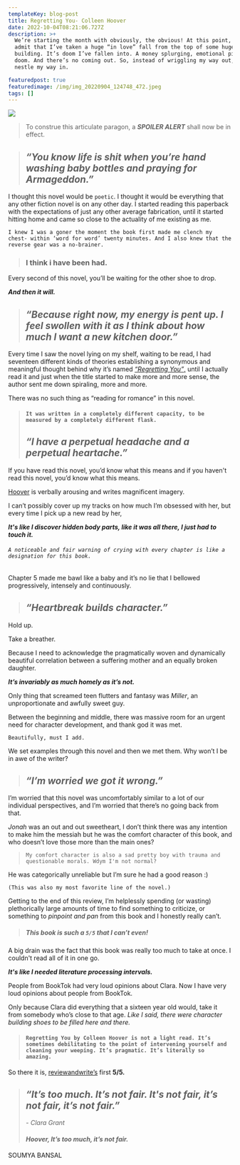 ```yaml
---
templateKey: blog-post
title: Regretting You- Colleen Hoover
date: 2022-10-04T08:21:06.727Z
description: >+
  We’re starting the month with obviously, the obvious! At this point, I openly
  admit that I’ve taken a huge “in love” fall from the top of some huge
  building. It’s doom I’ve fallen into. A money splurging, emotional pit of
  doom. And there’s no coming out. So, instead of wriggling my way out, I’ll
  nestle my way in.

featuredpost: true
featuredimage: /img/img_20220904_124748_472.jpeg
tags: []
---
```

![ ](/img/img_20220904_124748_472.jpeg " ")

<!--StartFragment-->

> To construe this articulate paragon, a ***SPOILER ALERT*** shall now be in effect.

<!--StartFragment-->

> ## ***“You know life is shit when you’re hand washing baby bottles and praying for Armageddon.”***

I thought this novel would be `poetic`. I thought it would be everything that any other fiction novel is on any other day. I started reading this paperback with the expectations of just any other average fabrication, until it started hitting home and came so close to the actuality of me existing as me.

`I knew I was a goner the moment the book first made me clench my chest- within ‘word for word’ twenty minutes. And I also knew that the reverse gear was a no-brainer.`

> ### I think i have been had. 

Every second of this novel, you’ll be waiting for the other shoe to drop.

***And then it will.***

> ## ***“Because right now, my energy is pent up. I feel swollen with it as I think about how much I want a new kitchen door.”***

Every time I saw the novel lying on my shelf, waiting to be read, I had seventeen different kinds of theories establishing a synonymous and meaningful thought behind why it’s named [*“Regretting You”*,](https://www.colleenhoover.com/portfolio/regretting-you/) until I actually read it and just when the title started to make more and more sense, the author sent me down spiraling, more and more.

There was no such thing as “reading for romance” in this novel. 

> #### `It was written in a completely different capacity, to be measured by a completely different flask.`
>
> ## ***“I have a perpetual headache and a perpetual heartache.”***

If you have read this novel, you’d know what this means and if you haven't read this novel, you’d know what this means. 

[Hoover](https://www.colleenhoover.com/) is verbally arousing and writes magnificent imagery. 

I can’t possibly cover up my tracks on how much I’m obsessed with her, but every time I pick up a new read by her,

***It's like I discover hidden body parts, like it was all there, I just had to touch it.*** 

###### `A noticeable and fair warning of crying with every chapter is like a designation for this book.`

Chapter 5 made me bawl like a baby and it’s no lie that I bellowed progressively, intensely and continuously.  

> ## ***“Heartbreak builds character.”***

Hold up.

 Take a breather. 

Because I need to acknowledge the pragmatically woven and dynamically beautiful correlation between a suffering mother and an equally broken daughter. 

***It’s invariably as much homely as it’s not.*** 

Only thing that screamed teen flutters and fantasy was *Miller*, an unproportionate and awfully sweet guy.

Between the beginning and middle, there was massive room for an urgent need for character development, and thank god it was met.

`Beautifully, must I add.`

We set examples through this novel and then we met them. Why won’t I be in awe of the writer?

> ## ***“I’m worried we got it wrong.”***

I’m worried that this novel was uncomfortably similar to a lot of our individual perspectives, and I’m worried that there’s no going back from that.

*Jonah* was an out and out sweetheart, I don’t think there was any intention to make him the messiah but he was the comfort character of this book, and who doesn’t love those more than the main ones?

> `My comfort character is also a sad pretty boy with trauma and questionable morals. Wdym I'm not normal?`

He was categorically unreliable but I’m sure he had a good reason :)

`(This was also my most favorite line of the novel.)`

Getting to the end of this review, I’m helplessly spending (or wasting) plethorically large amounts of time to find something to criticize, or something to *pinpoint and pan* from this book and I honestly really can’t.

> ##### **This book is such a `5/5` that I can’t even!**

A big drain was the fact that this book was really too much to take at once. I couldn't read all of it in one go.

***It's like I needed literature processing intervals.*** 

People from BookTok had very loud opinions about Clara. Now I have very loud opinions about people from BookTok. 

Only because Clara did everything that a sixteen year old would, take it from somebody who’s close to that age. *Like I said, there were character building shoes to be filled here and there.* 

> #### `Regretting You by Colleen Hoover is not a light read. It’s sometimes debilitating to the point of intervening yourself and cleaning your weeping. It’s pragmatic. It’s literally so amazing.`

So there it is, [reviewandwrite’s](https://www.reviewandwrite.com/) first **5/5.**

> ## ***“It’s too much. It’s not fair. It's not fair, it’s not fair, it’s not fair.”***
>
> *\- Clara Grant*  
>
> #### ***Hoover, It’s too much, it’s not fair.***

SOUMYA BANSAL 

<!--EndFragment-->

<!--EndFragment-->